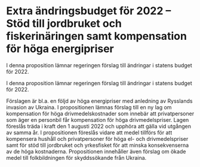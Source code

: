 # Extra ändringsbudget för 2022 – Stöd till jordbruket och fiskerinäringen samt kompensation för höga energipriser

I denna proposition lämnar regeringen förslag till ändringar i statens budget för 2022.

I denna proposition lämnar regeringen förslag till ändringar i statens budget för 2022.

Förslagen är bl.a. en följd av höga energipriser med anledning av Rysslands invasion av Ukraina. I propositionen lämnas förslag till en ny lag om kompensation för höga drivmedelskostnader som innebär att privatpersoner som äger en personbil får kompensation för höga drivmedelspriser. Lagen föreslås träda i kraft den 1 augusti 2022 och upphöra att gälla vid utgången av samma år. I propositionen föreslås vidare att medel tillförs för att kompensera hushåll och privatpersoner för höga el- och drivmedelspriser samt för stöd till jordbruket och yrkesfisket för att minska konsekvenserna av de höga kostnaderna. Propositionen innehåller även förslag om ökade medel till folkbildningen för skyddssökande från Ukraina.
